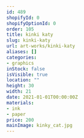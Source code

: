 ```yaml
---
id: 489
shopifyId: 0
shopifyOptionId: 0
order: 105
title: kinki katy
slug: kinki-katy
url: art-works/kinki-katy
aliases: []
categories:
- graphics
inStock: false
isVisible: true
location: ""
height: 30
width: 21
date: 2021-01-01T00:00:00Z
materials:
- ink
- paper
price: 200
mainImage: kinky_cat.jpg
---
```

